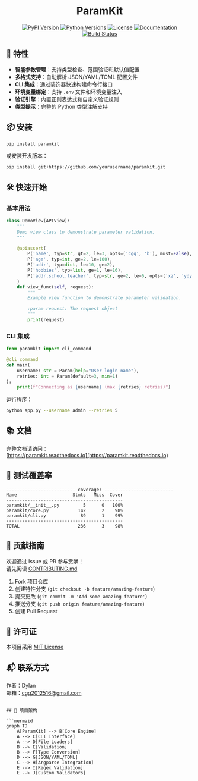 <div align="center">

# ParamKit

[![PyPI Version](https://img.shields.io/pypi/v/paramkit.svg)](https://pypi.org/project/paramkit/)
[![Python Versions](https://img.shields.io/pypi/pyversions/paramkit)](https://pypi.org/project/paramkit/)
[![License](https://img.shields.io/badge/license-MIT-blue.svg)](https://github.com/yourusername/paramkit/blob/main/LICENSE)
[![Documentation](https://img.shields.io/badge/docs-readthedocs.io-brightgreen)](https://paramkit.readthedocs.io)
[![Build Status](https://github.com/yourusername/paramkit/actions/workflows/tests.yml/badge.svg)](https://github.com/yourusername/paramkit/actions)

</div>

## 🚀 特性

- **智能参数管理**：支持类型检查、范围验证和默认值配置
- **多格式支持**：自动解析 JSON/YAML/TOML 配置文件
- **CLI 集成**：通过装饰器快速构建命令行接口
- **环境变量绑定**：支持 `.env` 文件和环境变量注入
- **验证引擎**：内置正则表达式和自定义验证规则
- **类型提示**：完整的 Python 类型注解支持

## 📦 安装

```bash
pip install paramkit
```

或安装开发版本：

```bash
pip install git+https://github.com/yourusername/paramkit.git
```

## 🛠️ 快速开始

### 基本用法
```python
class DemoView(APIView):
    """
    Demo view class to demonstrate parameter validation.
    """

    @apiassert(
        P('name', typ=str, gt=2, le=3, opts=('cgq', 'b'), must=False),
        P('age', typ=int, ge=2, le=100),
        P('addr', typ=dict, le=10, ge=2),
        P('hobbies', typ=list, ge=1, le=16),
        P('addr.school.teacher', typ=str, ge=2, le=6, opts=('xz', 'ydy')),
    )
    def view_func(self, request):
        """
        Example view function to demonstrate parameter validation.

        :param request: The request object
        """
        print(request)

```

### CLI 集成
```python
from paramkit import cli_command

@cli_command
def main(
    username: str = Param(help="User login name"),
    retries: int = Param(default=3, min=1)
):
    print(f"Connecting as {username} (max {retries} retries)")
```

运行程序：
```bash
python app.py --username admin --retries 5
```

## 📚 文档

完整文档请访问：  
[https://paramkit.readthedocs.io](https://paramkit.readthedocs.io)

## 🧪 测试覆盖率

```text
-------------------------- coverage: --------------------------
Name                     Stmts   Miss  Cover
--------------------------------------------
paramkit/__init__.py         5      0   100%
paramkit/core.py           142      2    98%
paramkit/cli.py             89      1    99%
--------------------------------------------
TOTAL                      236      3    98%
```

## 🤝 贡献指南

欢迎通过 Issue 或 PR 参与贡献！  
请先阅读 [CONTRIBUTING.md](CONTRIBUTING.md)

1. Fork 项目仓库
2. 创建特性分支 (`git checkout -b feature/amazing-feature`)
3. 提交更改 (`git commit -m 'Add some amazing feature'`)
4. 推送分支 (`git push origin feature/amazing-feature`)
5. 创建 Pull Request

## 📄 许可证

本项目采用 [MIT License](LICENSE)

## 📬 联系方式

作者：Dylan  
邮箱：cgq2012516@gmail.com  

```

## 🎨 项目架构

```mermaid
graph TD
    A[ParamKit] --> B[Core Engine]
    A --> C[CLI Interface]
    A --> D[File Loaders]
    B --> E[Validation]
    B --> F[Type Conversion]
    D --> G[JSON/YAML/TOML]
    C --> H[Argparse Integration]
    E --> I[Regex Validation]
    E --> J[Custom Validators]
```
